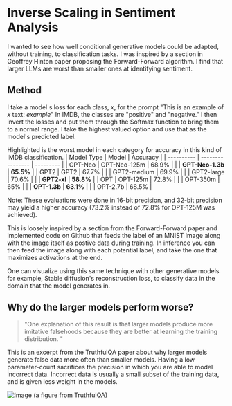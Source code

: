 ﻿# Inverse Scaling in Sentiment Analysis

I wanted to see how well conditional generative models could be adapted, without training, to classification tasks. I was inspired by a section in Geoffrey Hinton paper proposing the Forward-Forward algorithm. I find that larger LLMs are worst than smaller ones at identifying sentiment.

## Method
I take a model's loss for each class, *x*, for the prompt "This is an example of *x* text: *example*" In IMDB, the classes are "positive" and "negative." I then invert the losses and put them through the Softmax function to bring them to a normal range. I take the highest valued option and use that as the model's predicted label.

Highlighted is the worst model in each category for accuracy in this kind of IMDB classification.
| Model Type | Model            | Accuracy  |
| ---------- | ---------------- | --------- |
| GPT-Neo    | GPT-Neo-125m     | 68.9%     |
|            | **GPT-Neo-1.3b** | **65.5%** |
| GPT2       | GPT2             | 67.7%     |
|            | GPT2-medium      | 69.9%     |
|            | GPT2-large       | 70.6%     |
|            | **GPT2-xl**      | **58.8%** |
| OPT        | OPT-125m         | 72.8%     |
|            | OPT-350m         | 65%       |
|            | **OPT-1.3b**     | **63.1%** |
|            | OPT-2.7b         | 68.5%     |

Note: These evaluations were done in 16-bit precision, and 32-bit precision may yield a higher accuracy (73.2% instead of 72.8% for OPT-125M was achieved).

This is loosely inspired by a section from the Forward-Forward paper and implemented code on Github that feeds the label of an MNIST image along with the image itself as postive data during training. In inference you can then feed the image along with each potential label, and take the one that maximizes activations at the end.

One can visualize using this same technique with other generative models for example, Stable diffusion's reconstruction loss, to classify data in the domain that the model generates in.

## Why do the larger models perform worse?

> "One explanation of this result is that larger models produce more imitative falsehoods because they are better at learning the training distribution. "

This is an excerpt from the TruthfulQA paper about why larger models generate false data more often than smaller models. Having a low parameter-count sacrifices the precision in which you are able to model incorrect data. Incorrect data is usually a small subset of the training data, and is given less weight in the models.

![Image](https://pbs.twimg.com/media/Fo4REw3WcAQCO_d?format=jpg&name=medium) (a figure from TruthfulQA)
